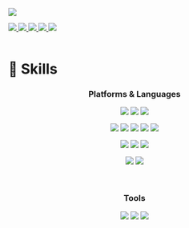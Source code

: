 <img src="https://capsule-render.vercel.app/api?type=transparent&theme=tokyonight&height=100&section=header&text=LEE%20JIAN&fontSize=100&animation=twinkling&fontAlign=24&fontAlignY=70" /><br>

<a href="https://huggingface.co/jian1114">
    <img src="https://img.shields.io/badge/Hugging Face-FDD21E?style=flat-square&logo=HuggoingFace&logoColor=black"/>
</a>
<a href="https://www.notion.so/JIAN-LEE-test-b25e5d3330274e35a7cb9a76944f7c87?pvs=4">
    <img src="https://img.shields.io/badge/Notion-000000?style=flat-square&logo=Notion&logoColor=white"/>
</a>
<a href="https://mail.google.com/mail/?view=cm&amp;fs=1&amp;to=ehdms1114@gmail.com">
    <img src="https://img.shields.io/badge/gmail-EA4335?style=flat-square&logo=gmail&logoColor=white"/>
</a>
<a href="https://instagram.com/jjan_lee?igshid=MmIzYWVlNDQ5Yg==">
    <span><img src="https://img.shields.io/badge/instagram-E4405F?style=flat-square&logo=instagram&logoColor=white"></span>
</a>
<a href="https://jiandata.tistory.com/">
    <span><img src="https://img.shields.io/badge/Tistory-000000?style=flat-square&logo=tistory&logoColor=white"></span>
</a>
<br><br>


# 💪 Skills 
<div align="center">

### <b> Platforms & Languages </b>

<span><img src="https://img.shields.io/badge/Python-3776AB?style=for-the-badge&logo=Python&logoColor=white"></span>
<span><img src="https://img.shields.io/badge/HTML5-E34F26?style=for-the-badge&logo=HTML5&logoColor=white"></span>
<span><img src="https://img.shields.io/badge/CSS3-1572B6?style=for-the-badge&logo=CSS3&logoColor=white"></span>

<span><img src="https://img.shields.io/badge/numpy-013243?style=for-the-badge&logo=numpy&logoColor=white"></span>
<span><img src="https://img.shields.io/badge/pandas-150458?style=for-the-badge&logo=pandas&logoColor=white"></span>
<span><img src="https://img.shields.io/badge/pytorch-EE4C2C?style=for-the-badge&logo=pytorch&logoColor=white"></span>
<span><img src="https://img.shields.io/badge/Keras-D00000?style=for-the-badge&logo=Keras&logoColor=white"></span>
<span><img src="https://img.shields.io/badge/selenium-43B02A?style=for-the-badge&logo=selenium&logoColor=white"></span>

<span><img src="https://img.shields.io/badge/openai-412991?style=for-the-badge&logo=openai&logoColor=white"></span>
<span><img src="https://img.shields.io/badge/fastapi-009688?style=for-the-badge&logo=fastapi&logoColor=white"></span>
<span><img src="https://img.shields.io/badge/django-092E20?style=for-the-badge&logo=django&logoColor=white"></span>


<span><img src="https://img.shields.io/badge/amazon ec2-FF9900?style=for-the-badge&logo=amazonec2&logoColor=white"></span>
<span><img src="https://img.shields.io/badge/amazon aws-232F3E?style=for-the-badge&logo=amazonaws&logoColor=white"></span>

<br>

### <b> Tools </b>
<span><img src="https://img.shields.io/badge/GitHub-181717?style=for-the-badge&logo=GitHub&logoColor=white"></span>
<span><img src="https://img.shields.io/badge/VScode-007ACC?style=for-the-badge&logo=visualstudiocode&logoColor=white"></span>
<span><img src="https://img.shields.io/badge/colab-F9AB00?style=for-the-badge&logo=googlecolab&logoColor=white"></span>

<br>





# 


<!-- 

![Top Langs](https://github-readme-stats.vercel.app/api/top-langs/?username=jian1114&layout=compact&theme=tokyonight)

![Jian's GitHub stats](https://github-readme-stats.vercel.app/api?username=jian1114&theme=tokyonight&show_icons=true) -->

</div>